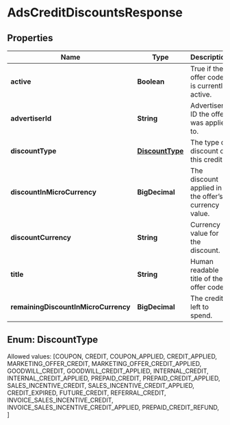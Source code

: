 

# AdsCreditDiscountsResponse


## Properties

Name | Type | Description | Notes
------------ | ------------- | ------------- | -------------
**active** | **Boolean** | True if the offer code is currently active. |  [optional]
**advertiserId** | **String** | Advertiser ID the offer was applied to. |  [optional]
**discountType** | [**DiscountType**](#DiscountType) | The type of discount of this credit |  [optional]
**discountInMicroCurrency** | **BigDecimal** | The discount applied in the offer’s currency value. |  [optional]
**discountCurrency** | **String** | Currency value for the discount. |  [optional]
**title** | **String** | Human readable title of the offer code. |  [optional]
**remainingDiscountInMicroCurrency** | **BigDecimal** | The credits left to spend. |  [optional]


## Enum: DiscountType
Allowed values: [COUPON, CREDIT, COUPON_APPLIED, CREDIT_APPLIED, MARKETING_OFFER_CREDIT, MARKETING_OFFER_CREDIT_APPLIED, GOODWILL_CREDIT, GOODWILL_CREDIT_APPLIED, INTERNAL_CREDIT, INTERNAL_CREDIT_APPLIED, PREPAID_CREDIT, PREPAID_CREDIT_APPLIED, SALES_INCENTIVE_CREDIT, SALES_INCENTIVE_CREDIT_APPLIED, CREDIT_EXPIRED, FUTURE_CREDIT, REFERRAL_CREDIT, INVOICE_SALES_INCENTIVE_CREDIT, INVOICE_SALES_INCENTIVE_CREDIT_APPLIED, PREPAID_CREDIT_REFUND, ]




